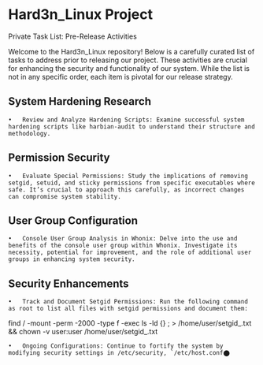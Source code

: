 # Hard3n_Linux Project

Private Task List: Pre-Release Activities

Welcome to the Hard3n_Linux repository! Below is a carefully curated list of tasks to address prior to releasing our project. These activities are crucial for enhancing the security and functionality of our system. While the list is not in any specific order, each item is pivotal for our release strategy.

## System Hardening Research

	•	Review and Analyze Hardening Scripts: Examine successful system hardening scripts like harbian-audit to understand their structure and methodology.

## Permission Security

	•	Evaluate Special Permissions: Study the implications of removing setgid, setuid, and sticky permissions from specific executables where safe. It’s crucial to approach this carefully, as incorrect changes can compromise system stability.

## User Group Configuration

	•	Console User Group Analysis in Whonix: Delve into the use and benefits of the console user group within Whonix. Investigate its necessity, potential for improvement, and the role of additional user groups in enhancing system security.

## Security Enhancements

	•	Track and Document Setgid Permissions: Run the following command as root to list all files with setgid permissions and document them:

find / -mount -perm -2000 -type f -exec ls -ld {} \; > /home/user/setgid_.txt && chown -v user:user /home/user/setgid_.txt

	•	Ongoing Configurations: Continue to fortify the system by modifying security settings in /etc/security, `/etc/host.conf​⬤